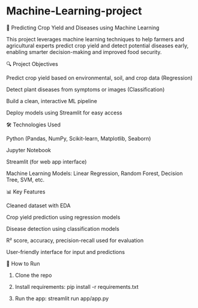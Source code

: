 # Machine-Learning-project

🌾 Predicting Crop Yield and Diseases using Machine Learning

This project leverages machine learning techniques to help farmers and agricultural experts predict crop yield and detect potential diseases early, enabling smarter decision-making and improved food security.

🔍 Project Objectives

Predict crop yield based on environmental, soil, and crop data (Regression)

Detect plant diseases from symptoms or images (Classification)

Build a clean, interactive ML pipeline

Deploy models using Streamlit for easy access


🛠 Technologies Used

Python (Pandas, NumPy, Scikit-learn, Matplotlib, Seaborn)

Jupyter Notebook

Streamlit (for web app interface)

Machine Learning Models: Linear Regression, Random Forest, Decision Tree, SVM, etc.


📊 Key Features

Cleaned dataset with EDA

Crop yield prediction using regression models

Disease detection using classification models

R² score, accuracy, precision-recall used for evaluation

User-friendly interface for input and predictions


📌 How to Run

1. Clone the repo


2. Install requirements: pip install -r requirements.txt


3. Run the app: streamlit run app/app.py
